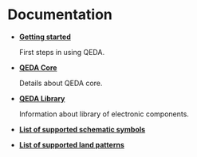 Documentation
=============

* **[Getting started](/getting-started/)**

  First steps in using QEDA.

* **[QEDA Core](/core/)**

  Details about QEDA core.

* **[QEDA Library](/library/)**

  Information about library of electronic components.

* **[List of supported schematic symbols](/symbols/)**
* **[List of supported land patterns](/patterns/)**
